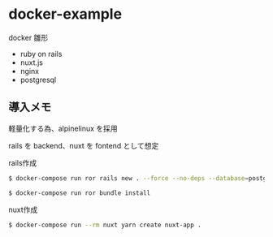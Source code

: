 # docker-example

docker 雛形

- ruby on rails
- nuxt.js
- nginx
- postgresql

## 導入メモ

軽量化する為、alpinelinux を採用

rails を backend、nuxt を fontend として想定

rails作成
```bash
$ docker-compose run ror rails new . --force --no-deps --database=postgresql --skip-yarn --skip-action-mailer --skip-active-storage --skip-action-cable --skip-sprockets --skip-javascript --skip-turbolinks --skip-test --api --skip-bundle

$ docker-compose run ror bundle install
```

nuxt作成
```bash
$ docker-compose run --rm nuxt yarn create nuxt-app .
```
